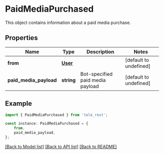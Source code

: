 # PaidMediaPurchased

This object contains information about a paid media purchase.

## Properties

Name | Type | Description | Notes
------------ | ------------- | ------------- | -------------
**from** | [**User**](User.md) |  | [default to undefined]
**paid_media_payload** | **string** | Bot-specified paid media payload | [default to undefined]

## Example

```typescript
import { PaidMediaPurchased } from 'tele_rest';

const instance: PaidMediaPurchased = {
    from,
    paid_media_payload,
};
```

[[Back to Model list]](../README.md#documentation-for-models) [[Back to API list]](../README.md#documentation-for-api-endpoints) [[Back to README]](../README.md)
